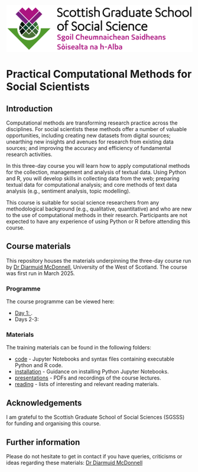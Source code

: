 ![SGSSS Logo](.\img\SGSSS_Stacked.png "SGSSS logo")

# Practical Computational Methods for Social Scientists

## Introduction

Computational methods are transforming research practice across the disciplines. For social scientists these methods offer a number of valuable opportunities, including creating new datasets from digital sources; unearthing new insights and avenues for research from existing data sources; and improving the accuracy and efficiency of fundamental research activities.

In this three-day course you will learn how to apply computational methods for the collection, management and analysis of textual data. Using Python and R, you will develop skills in collecting data from the web; preparing textual data for computational analysis; and core methods of text data analysis (e.g., sentiment analysis, topic modelling).

This course is suitable for social science researchers from any methodological background (e.g., qualitative, quantitative) and who are new to the use of computational methods in their research. Participants are not expected to have any experience of using Python or R before attending this course.

## Course materials

This repository houses the materials underpinning the three-day course run by [Dr Diarmuid McDonnell](https://research-portal.uws.ac.uk/en/persons/diarmuid-mcdonnell), University of the West of Scotland. The course was first run in March 2025.

### Programme

The course programme can be viewed here:
* [Day 1: ](https://github.com/SGSSSonline/text-analysis/blob/main/sgsss-2025-css-day-1-outline-2025-03-07.pdf).
* Days 2-3: 

### Materials

The training materials can be found in the following folders:
* [code](./code) - Jupyter Notebooks and syntax files containing executable Python and R code.
* [installation](./installation) - Guidance on installing Python Jupyter Notebooks.
* [presentations](./presentations) - PDFs and recordings of the course lectures.
* [reading](./reading) - lists of interesting and relevant reading materials.

## Acknowledgements

I am grateful to the Scottish Graduate School of Social Sciences (SGSSS) for funding and organising this course.

## Further information

Please do not hesitate to get in contact if you have queries, criticisms or ideas regarding these materials: [Dr Diarmuid McDonnell](mailto:diarmuid.mcdonnell@uws.ac.uk)
